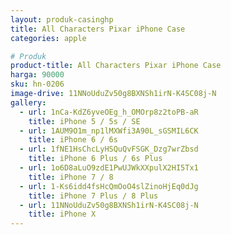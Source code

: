 ```yaml
---
layout: produk-casinghp
title: All Characters Pixar iPhone Case
categories: apple

# Produk
product-title: All Characters Pixar iPhone Case
harga: 90000
sku: hn-0206
image-drive: 11NNoUduZv50g8BXNSh1irN-K4SC08j-N
gallery:
  - url: 1nCa-KdZ6yveOEg_h_OMOrp8z2toPB-aR
    title: iPhone 5 / 5s / SE
  - url: 1AUM9O1m_np1lMXWfi3A90L_sGSMIL6CK
    title: iPhone 6 / 6s
  - url: 1fNE1HsChcLyHSQuQvFSGK_Dzg7wrZbsd
    title: iPhone 6 Plus / 6s Plus
  - url: 1o6D8aLuO9zdE1PwUJWkXXpulX2HI5Tx1
    title: iPhone 7 / 8
  - url: 1-Ks6idd4fsHcQmOoO4slZinoHjEq0dJg
    title: iPhone 7 Plus / 8 Plus
  - url: 11NNoUduZv50g8BXNSh1irN-K4SC08j-N
    title: iPhone X
---
```

